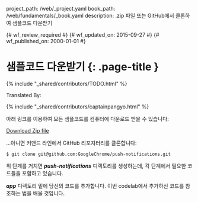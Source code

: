 project_path: /web/_project.yaml
book_path: /web/fundamentals/_book.yaml
description: .zip 파일 또는 GitHub에서 클론하여 샘플코드 다운받기

{# wf_review_required #}
{# wf_updated_on: 2015-09-27 #}
{# wf_published_on: 2000-01-01 #}

# 샘플코드 다운받기 {: .page-title }

{% include "_shared/contributors/TODO.html" %}


Translated By: 

{% include "_shared/contributors/captainpangyo.html" %}



아래 링크를 이용하여 모든 샘플코드를 컴퓨터에 다운로드 받을 수 있습니다:

[Download Zip file](https://github.com/GoogleChrome/push-notifications/archive/master.zip)

...아니면 커맨드 라인에서 GitHub 리포지터리를 클론합니다:


    $ git clone git@github.com:GoogleChrome/push-notifications.git
    

위 단계를 거치면 **_push-notifications_** 디렉토리를 생성하는데, 각 단계에서 필요한 코드들을 포함하고 있습니다.

**_app_** 디렉토리 밑에 당신의 코드를 추가합니다. 이번 codelab에서 추가하신 코드를 참조하는 법을 배울 것입니다.
